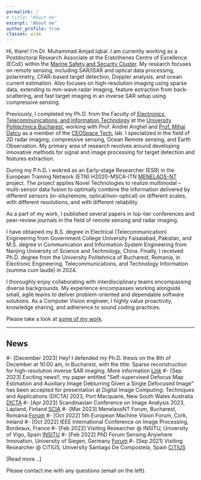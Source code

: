 ```yaml
---
permalink: /
# title: "About me"
excerpt: "About me"
author_profile: true
classes: wide
---
```

Hi, there! I'm Dr. Muhammad Amjad Iqbal. I am currently working as a Postdoctoral Research Associate at the Eratothenes Centre of Excellence (ECoE) within the [Marine Safety and Security Cluster](https://eratosthenes.org.cy/departments/resilient-society-department/). My research focuses on remote sensing, including SAR/ISAR and optical data processing, polarimetry, CFAR-based target detection, Doppler analysis, and ocean current estimation. Also focuses on high-resolution imaging using sparse data, extending to mm-wave radar imaging, feature extraction from back-scattering, and fast target imaging in an inverse SAR setup using compressive sensing.

Previously, I completed my Ph.D. from the Faculty of [Electronics, Telecommunications, and Information Technology](http://www.electronica.pub.ro/) at the [University Politechnica Bucharest](https://upb.ro/en/), working with Prof. Andrei Anghel and [Prof. Mihai Datcu](http://ceospacetech.pub.ro/index.php/ceospacetech-members/10-members/84-members-mihai-datcu) as a member of the [CEOSpace Tech.](http://ceospacetech.pub.ro/) lab. 
I specialized in the field of 2D radar imaging, compressive sensing, Ocean Remote sensing, and Earth Observation. My primary area of research revolves around developing innovative methods for signal and image processing for target detection and features extraction.


During my P.h.D. i wokred as an Early-stage Researcher (ESR) in the European Training Network (ETN) H2020-MSCA-ITN [MENELAOS-NT](https://www.menelaos-nt.eu/) project. The project applies Novel Technologies to realize multimodal – multi-sensor data fusion to optimally combine the information delivered by different sensors (in-situ/remote, optical/non-optical) on different scales, with different resolutions, and with different reliability.

As a part of my work, I published several papers in top-tier conferences and peer-review journals in the field of remote sensing and radar imaging.

I have obtained my B.S. degree in Electrical (Telecommunication) Engineering from Government College University Faisalabad, Pakistan, and M.S. degree in Communication and Information System Engineering from Nanjing University of Science and Technology, China. Finally, I received Ph.D. degree from the University Politehnica of Bucharest, Romania, in Electronic Engineering, Telecommunications, and Technology Information (summa cum laude) in 2024.

I thoroughly enjoy collaborating with interdisciplinary teams encompassing diverse backgrounds. My experience encompasses working alongside small, agile teams to deliver problem-oriented and dependable software solutions. As a Computer Vision engineer, I highly value proactivity, knowledge sharing, and adherence to sound coding practices.

Please take a look at [some of my work](/work).

---

## News
#- [December 2023] Hey! I defended my Ph.D. thesis on the 8th of December at 10:00 am, in Bucharest, with the title: Sparse reconstruction for high-resolution inverse SAR imaging. More information [Link](https://www.sdettib.pub.ro/MuhammadAmjadIQBAL2023-12-08.html)
#- [Sep 2023] Exciting news!!, my paper entitled "Self-supervised Defocus Map Estimation and Auxiliary Image Deblurring Given a Single Defocused Image" has been accepted for presentation at  Digital Image Computing: Techniques and Applications (DICTA) 2023, Port Macquarie, New South Wales Australia [DICTA](https://www.dictaconference.org/)
#- [Apr 2023] Scandinavian Conference on Image Analysis 2023, Lapland, Finland [SCIA](https://sites.google.com/view/scia2023)
#- [Mar 2023] MenelaosNT Forum, Bucharest, Romania [Forum](https://andrei2407.github.io/menelaos_nt_forum_bucharest/)
#- [Oct 2022] 5th European Machine Vision Forum, Cork, Ireland
#- [Oct 2022] IEEE International Conference on Image Processing, Bordeaux, France
#- [Feb 2022] Visiting Researcher @ INSITU, University of Vigo, Spain [INSITU](https://ingenieriainsitu.com/en/)
#- [Feb 2022] PhD Forum Sensing Anywhere Innovation, University of Siegen, Germany [Forum](http://phdforum.zess.uni-siegen.de/)
#- [Sep 2021] Visiting Researcher @ CiTIUS, University Santiago De Compostela, Spain [CiTIUS](https://citius.gal/)


[Read more ..]

Please contact me with any questions (email on the left).
